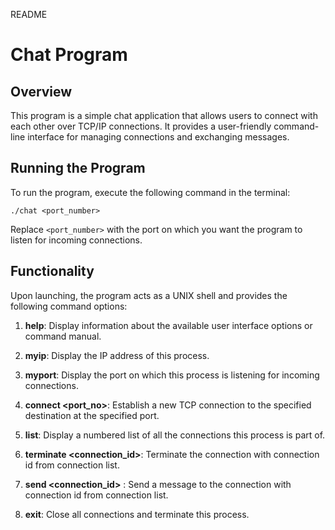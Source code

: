 README

# Chat Program

## Overview

This program is a simple chat application that allows users to connect with each other over TCP/IP connections. It provides a user-friendly command-line interface for managing connections and exchanging messages.

## Running the Program

To run the program, execute the following command in the terminal:

```
./chat <port_number>
```

Replace `<port_number>` with the port on which you want the program to listen for incoming connections.

## Functionality

Upon launching, the program acts as a UNIX shell and provides the following command options:

1. **help**:  Display information about the available user interface options or command manual.

2. **myip**: Display the IP address of this process.

3. **myport**: Display the port on which this process is listening for incoming connections.

4. **connect <destination> <port_no>**: Establish a new TCP connection to the specified destination at the specified port.

5. **list**: Display a numbered list of all the connections this process is part of.

6. **terminate <connection_id>**: Terminate the connection with connection id from connection list.

7. **send <connection_id>** **<message>**: Send a message to the connection with connection id from connection list.

8. **exit**: Close all connections and terminate this process.

